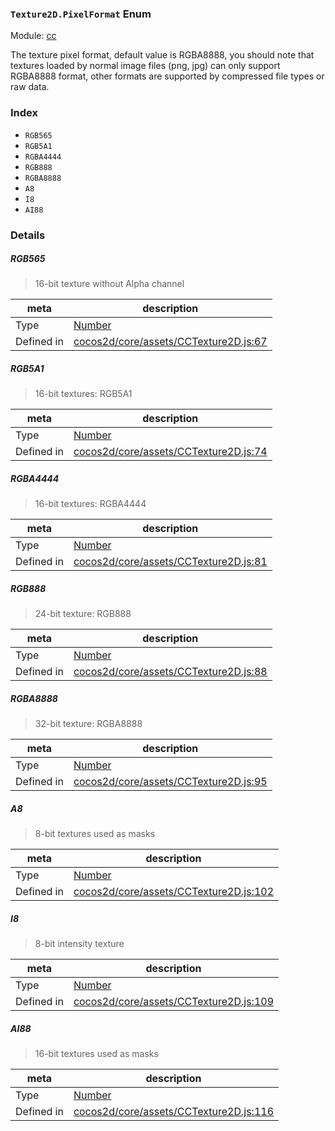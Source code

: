 ### `Texture2D.PixelFormat` Enum



Module: [cc](../modules/cc.md)


The texture pixel format, default value is RGBA8888,
you should note that textures loaded by normal image files (png, jpg) can only support RGBA8888 format,
other formats are supported by compressed file types or raw data.


### Index
  - `RGB565`
  - `RGB5A1`
  - `RGBA4444`
  - `RGB888`
  - `RGBA8888`
  - `A8`
  - `I8`
  - `AI88`

### Details


##### RGB565

> 16-bit texture without Alpha channel

| meta | description |
|------|-------------|
| Type | <a href="https://developer.mozilla.org/en/JavaScript/Reference/Global_Objects/Number" class="crosslink external" target="_blank">Number</a> |
| Defined in | [cocos2d/core/assets/CCTexture2D.js:67](https://github.com/cocos-creator/engine/blob/4f734a806d1fd7c4073fb064fddc961384fe67af/cocos2d/core/assets/CCTexture2D.js#L67) |



##### RGB5A1

> 16-bit textures: RGB5A1

| meta | description |
|------|-------------|
| Type | <a href="https://developer.mozilla.org/en/JavaScript/Reference/Global_Objects/Number" class="crosslink external" target="_blank">Number</a> |
| Defined in | [cocos2d/core/assets/CCTexture2D.js:74](https://github.com/cocos-creator/engine/blob/4f734a806d1fd7c4073fb064fddc961384fe67af/cocos2d/core/assets/CCTexture2D.js#L74) |



##### RGBA4444

> 16-bit textures: RGBA4444

| meta | description |
|------|-------------|
| Type | <a href="https://developer.mozilla.org/en/JavaScript/Reference/Global_Objects/Number" class="crosslink external" target="_blank">Number</a> |
| Defined in | [cocos2d/core/assets/CCTexture2D.js:81](https://github.com/cocos-creator/engine/blob/4f734a806d1fd7c4073fb064fddc961384fe67af/cocos2d/core/assets/CCTexture2D.js#L81) |



##### RGB888

> 24-bit texture: RGB888

| meta | description |
|------|-------------|
| Type | <a href="https://developer.mozilla.org/en/JavaScript/Reference/Global_Objects/Number" class="crosslink external" target="_blank">Number</a> |
| Defined in | [cocos2d/core/assets/CCTexture2D.js:88](https://github.com/cocos-creator/engine/blob/4f734a806d1fd7c4073fb064fddc961384fe67af/cocos2d/core/assets/CCTexture2D.js#L88) |



##### RGBA8888

> 32-bit texture: RGBA8888

| meta | description |
|------|-------------|
| Type | <a href="https://developer.mozilla.org/en/JavaScript/Reference/Global_Objects/Number" class="crosslink external" target="_blank">Number</a> |
| Defined in | [cocos2d/core/assets/CCTexture2D.js:95](https://github.com/cocos-creator/engine/blob/4f734a806d1fd7c4073fb064fddc961384fe67af/cocos2d/core/assets/CCTexture2D.js#L95) |



##### A8

> 8-bit textures used as masks

| meta | description |
|------|-------------|
| Type | <a href="https://developer.mozilla.org/en/JavaScript/Reference/Global_Objects/Number" class="crosslink external" target="_blank">Number</a> |
| Defined in | [cocos2d/core/assets/CCTexture2D.js:102](https://github.com/cocos-creator/engine/blob/4f734a806d1fd7c4073fb064fddc961384fe67af/cocos2d/core/assets/CCTexture2D.js#L102) |



##### I8

> 8-bit intensity texture

| meta | description |
|------|-------------|
| Type | <a href="https://developer.mozilla.org/en/JavaScript/Reference/Global_Objects/Number" class="crosslink external" target="_blank">Number</a> |
| Defined in | [cocos2d/core/assets/CCTexture2D.js:109](https://github.com/cocos-creator/engine/blob/4f734a806d1fd7c4073fb064fddc961384fe67af/cocos2d/core/assets/CCTexture2D.js#L109) |



##### AI88

> 16-bit textures used as masks

| meta | description |
|------|-------------|
| Type | <a href="https://developer.mozilla.org/en/JavaScript/Reference/Global_Objects/Number" class="crosslink external" target="_blank">Number</a> |
| Defined in | [cocos2d/core/assets/CCTexture2D.js:116](https://github.com/cocos-creator/engine/blob/4f734a806d1fd7c4073fb064fddc961384fe67af/cocos2d/core/assets/CCTexture2D.js#L116) |


